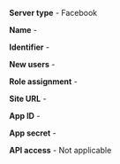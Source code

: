 **Server type** - Facebook

**Name** -

**Identifier** -

**New users** -

**Role assignment** -

**Site URL** -

**App ID** -

**App secret** -

**API access** - Not applicable
